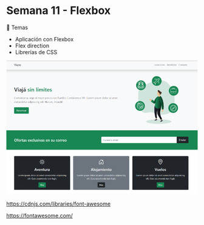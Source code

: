 # Semana 11 - Flexbox

🎯 Temas

- Aplicación con Flexbox
- Flex direction
- Librerías de CSS


[![Captura](images/captura.png)](images/captura.png)

https://cdnjs.com/libraries/font-awesome

https://fontawesome.com/


